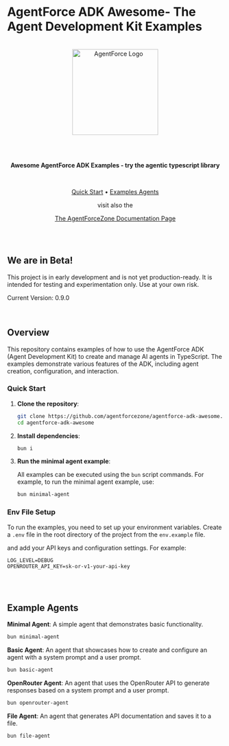 # AgentForce ADK Awesome-  The Agent Development Kit Examples

<br/>

<div align="center">
  <img src="https://avatars.githubusercontent.com/u/212582904?s=200" alt="AgentForce Logo" width="200" height="200">
  
  <br/> <br/>

  <p><strong>Awesome AgentForce ADK Examples - try the agentic typescript library</strong></p>

  <br/>

  <p>
    <a href="#quick-start">Quick Start</a> •
    <a href="#example-agents">Examples Agents</a>
  </p>
  <p> visit also the </p>
  <p> 
  <a href="https://docs.agentforce.zone">The AgentForceZone Documentation Page </a>
  </p>
</div>

<br/>

<br/>

## We are in Beta!

This project is in early development and is not yet production-ready. It is intended for testing and experimentation only. Use at your own risk. 

Current Version: 0.9.0

<br/>

## Overview

This repository contains examples of how to use the AgentForce ADK (Agent Development Kit) to create and manage AI agents in TypeScript. The examples demonstrate various features of the ADK, including agent creation, configuration, and interaction.

### Quick Start

1. **Clone the repository**:

    ```bash
    git clone https://github.com/agentforcezone/agentforce-adk-awesome.git
    cd agentforce-adk-awesome
    ```

2. **Install dependencies**:

    ```bash
    bun i
    ```      

3. **Run the minimal agent example**:
   
    All examples can be executed using the `bun` script commands. For example, to run the minimal agent example, use:

    ```bash
    bun minimal-agent
    ```

### Env File Setup

To run the examples, you need to set up your environment variables. Create a `.env` file in the root directory of the project from the `env.example` file.

and add your API keys and configuration settings. For example:

```env
LOG_LEVEL=DEBUG
OPENROUTER_API_KEY=sk-or-v1-your-api-key
``` 

<br/>
<br/>

## Example Agents

**Minimal Agent**: A simple agent that demonstrates basic functionality.
```bash
bun minimal-agent
```

**Basic Agent**: An agent that showcases how to create and configure an agent with a system prompt and a user prompt.
```bash
bun basic-agent
```  

**OpenRouter Agent**: An agent that uses the OpenRouter API to generate responses based on a system prompt and a user prompt.
```bash
bun openrouter-agent
```

**File Agent**: An agent that generates API documentation and saves it to a file.
```bash
bun file-agent
```
